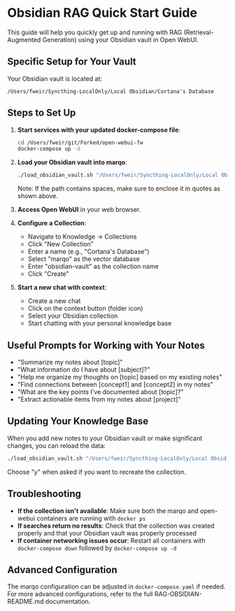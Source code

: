 # Obsidian RAG Quick Start Guide

This guide will help you quickly get up and running with RAG (Retrieval-Augmented Generation) using your Obsidian vault in Open WebUI.

## Specific Setup for Your Vault

Your Obsidian vault is located at:
```
/Users/fweir/Syncthing-LocalOnly/Local Obsidian/Cortana's Database
```

## Steps to Set Up

1. **Start services with your updated docker-compose file**:
   ```bash
   cd /Users/fweir/git/Forked/open-webui-fw
   docker-compose up -d
   ```

2. **Load your Obsidian vault into marqo**:
   ```bash
   ./load_obsidian_vault.sh "/Users/fweir/Syncthing-LocalOnly/Local Obsidian/Cortana's Database"
   ```
   
   Note: If the path contains spaces, make sure to enclose it in quotes as shown above.

3. **Access Open WebUI** in your web browser.

4. **Configure a Collection**:
   - Navigate to Knowledge → Collections
   - Click "New Collection"
   - Enter a name (e.g., "Cortana's Database")
   - Select "marqo" as the vector database
   - Enter "obsidian-vault" as the collection name
   - Click "Create"

5. **Start a new chat with context**:
   - Create a new chat
   - Click on the context button (folder icon)
   - Select your Obsidian collection
   - Start chatting with your personal knowledge base

## Useful Prompts for Working with Your Notes

- "Summarize my notes about [topic]"
- "What information do I have about [subject]?"
- "Help me organize my thoughts on [topic] based on my existing notes"
- "Find connections between [concept1] and [concept2] in my notes"
- "What are the key points I've documented about [topic]?"
- "Extract actionable items from my notes about [project]"

## Updating Your Knowledge Base

When you add new notes to your Obsidian vault or make significant changes, you can reload the data:

```bash
./load_obsidian_vault.sh "/Users/fweir/Syncthing-LocalOnly/Local Obsidian/Cortana's Database"
```

Choose "y" when asked if you want to recreate the collection.

## Troubleshooting

- **If the collection isn't available**: Make sure both the marqo and open-webui containers are running with `docker ps`
- **If searches return no results**: Check that the collection was created properly and that your Obsidian vault was properly processed
- **If container networking issues occur**: Restart all containers with `docker-compose down` followed by `docker-compose up -d`

## Advanced Configuration

The marqo configuration can be adjusted in `docker-compose.yaml` if needed. For more advanced configurations, refer to the full RAG-OBSIDIAN-README.md documentation. 
